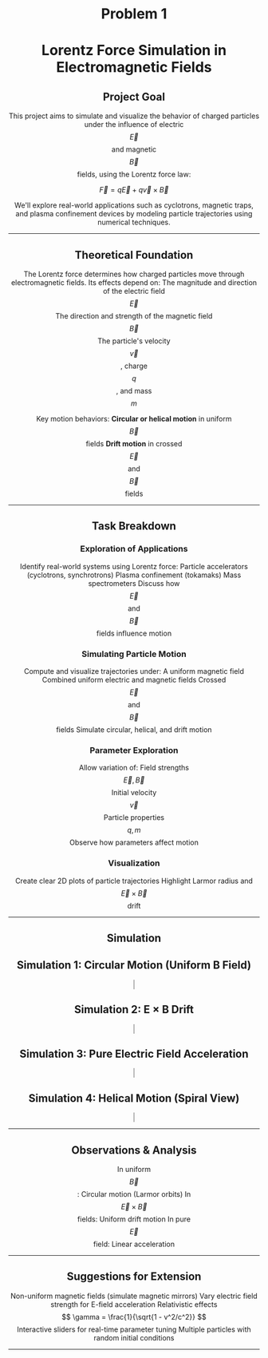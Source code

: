 # Problem 1
# Lorentz Force Simulation in Electromagnetic Fields

## Project Goal
This project aims to simulate and visualize the behavior of charged particles under the influence of electric $$ \vec{E} $$ and magnetic $$ \vec{B} $$ fields, using the Lorentz force law:

$$
\vec{F} = q\vec{E} + q\vec{v} \times \vec{B}
$$

We'll explore real-world applications such as cyclotrons, magnetic traps, and plasma confinement devices by modeling particle trajectories using numerical techniques.

---

## Theoretical Foundation
The Lorentz force determines how charged particles move through electromagnetic fields. Its effects depend on:
 The magnitude and direction of the electric field $$ \vec{E} $$
 The direction and strength of the magnetic field $$ \vec{B} $$
 The particle's velocity $$ \vec{v} $$, charge $$ q $$, and mass $$ m $$

Key motion behaviors:
 **Circular or helical motion** in uniform $$ \vec{B} $$ fields
 **Drift motion** in crossed $$ \vec{E} $$ and $$ \vec{B} $$ fields

---

## Task Breakdown

### Exploration of Applications
 Identify real-world systems using Lorentz force:
   Particle accelerators (cyclotrons, synchrotrons)
   Plasma confinement (tokamaks)
   Mass spectrometers
 Discuss how $$ \vec{E} $$ and $$ \vec{B} $$ fields influence motion

### Simulating Particle Motion
 Compute and visualize trajectories under:
   A uniform magnetic field
   Combined uniform electric and magnetic fields
   Crossed $$ \vec{E} $$ and $$ \vec{B} $$ fields
 Simulate circular, helical, and drift motion

### Parameter Exploration
 Allow variation of:
   Field strengths $$ \vec{E}, \vec{B} $$
   Initial velocity $$ \vec{v} $$
  Particle properties $$ q, m $$
 Observe how parameters affect motion

### Visualization
 Create clear 2D plots of particle trajectories
 Highlight Larmor radius and $$ \vec{E} \times \vec{B} $$ drift

---
## Simulation 
<!DOCTYPE html>
<html lang="en">
<head>
  <meta charset="UTF-8">
  <title>Multiple Lorentz Simulations</title>
  <style>
    body { font-family: Arial, background: #f4f4f4; text-align: center; }
    canvas { border: 1px solid #aaa; margin: 20px; background: white; }
  </style>
</head>
<body>
  <h2>Simulation 1: Circular Motion (Uniform B Field)</h2>
  <canvas id="canvas1" width="720" height="600"></canvas>

  <h2>Simulation 2: E × B Drift</h2>
  <canvas id="canvas2" width="720" height="600"></canvas>

  <h2>Simulation 3: Pure Electric Field Acceleration</h2>
  <canvas id="canvas3" width="720" height="400"></canvas>

  <h2>Simulation 4: Helical Motion (Spiral View)</h2>
  <canvas id="canvas4" width="720" height="600"></canvas>

  <script>
    const steps = 2000;

    // ----------- SIMULATION 1 -----------
    const ctx1 = document.getElementById("canvas1").getContext("2d");
    let pos1 = { x: 400, y: 150 }, vel1 = { x: 2, y: 0 };
    const B1 = 1, E1 = { x: 0, y: 0 }, dt1 = 0.1;

    function simulate1() {
      ctx1.beginPath(); ctx1.moveTo(pos1.x, pos1.y);
      for (let i = 0; i < steps; i++) {
        const ax = vel1.y * B1, ay = -vel1.x * B1;
        vel1.x += ax * dt1; vel1.y += ay * dt1;
        pos1.x += vel1.x * dt1; pos1.y += vel1.y * dt1;
        ctx1.lineTo(pos1.x, pos1.y);
      }
      ctx1.strokeStyle = '#007bff'; ctx1.stroke();
    }

    // ----------- SIMULATION 2 -----------
    const ctx2 = document.getElementById("canvas2").getContext("2d");
    let pos2 = { x: 400, y: 150 }, vel2 = { x: 0, y: 0 };
    const E2 = { x: 1, y: 0 }, B2 = 1, dt2 = 0.1;

    function simulate2() {
      ctx2.beginPath(); ctx2.moveTo(pos2.x, pos2.y);
      for (let i = 0; i < steps; i++) {
        const ax = E2.x + vel2.y * B2, ay = E2.y - vel2.x * B2;
        vel2.x += ax * dt2; vel2.y += ay * dt2;
        pos2.x += vel2.x * dt2; pos2.y += vel2.y * dt2;
        ctx2.lineTo(pos2.x, pos2.y);
      }
      ctx2.strokeStyle = '#FF5733'; ctx2.stroke();
    }

    // ----------- SIMULATION 3 -----------
    const ctx3 = document.getElementById("canvas3").getContext("2d");
    let pos3 = { x: 100, y: 150 }, vel3 = { x: 0, y: 0 };
    const E3 = { x: 0.5, y: 0 }, dt3 = 0.1;

    function simulate3() {
      ctx3.beginPath(); ctx3.moveTo(pos3.x, pos3.y);
      for (let i = 0; i < steps; i++) {
        vel3.x += E3.x * dt3; vel3.y += E3.y * dt3;
        pos3.x += vel3.x * dt3; pos3.y += vel3.y * dt3;
        ctx3.lineTo(pos3.x, pos3.y);
      }
      ctx3.strokeStyle = '#28a745'; ctx3.stroke();
    }

    // ----------- SIMULATION 4 -----------
    const ctx4 = document.getElementById("canvas4").getContext("2d");
    let x4 = 0, y4 = 0, z4 = 0;
    let vx4 = 2, vy4 = 2, vz4 = 1;
    const Bz4 = 1, dt4 = 0.1, scale4 = 5;

    function simulate4() {
      ctx4.beginPath();
      ctx4.moveTo(400 + x4 * scale4, 200 + z4 * scale4); // spiral effect in x-z

      for (let i = 0; i < steps; i++) {
        const ax = vy4 * Bz4;
        const ay = -vx4 * Bz4;

        vx4 += ax * dt4;
        vy4 += ay * dt4;

        x4 += vx4 * dt4;
        y4 += vy4 * dt4;
        z4 += vz4 * dt4;

        ctx4.lineTo(400 + x4 * scale4, 200 + z4 * scale4);
      }

      ctx4.strokeStyle = '#6f42c1';
      ctx4.lineWidth = 2;
      ctx4.stroke();
    }

    // Run all simulations
    simulate1();
    simulate2();
    simulate3();
    simulate4();
  </script>
</body>
</html>

---

## Observations & Analysis
 In uniform $$ \vec{B} $$: Circular motion (Larmor orbits)
 In $$ \vec{E} \times \vec{B} $$ fields: Uniform drift motion
 In pure $$ \vec{E} $$ field: Linear acceleration

---

## Suggestions for Extension
 Non-uniform magnetic fields (simulate magnetic mirrors)
 Vary electric field strength for E-field acceleration
 Relativistic effects $$ \gamma = \frac{1}{\sqrt{1 - v^2/c^2}} $$
 Interactive sliders for real-time parameter tuning
 Multiple particles with random initial conditions

---


